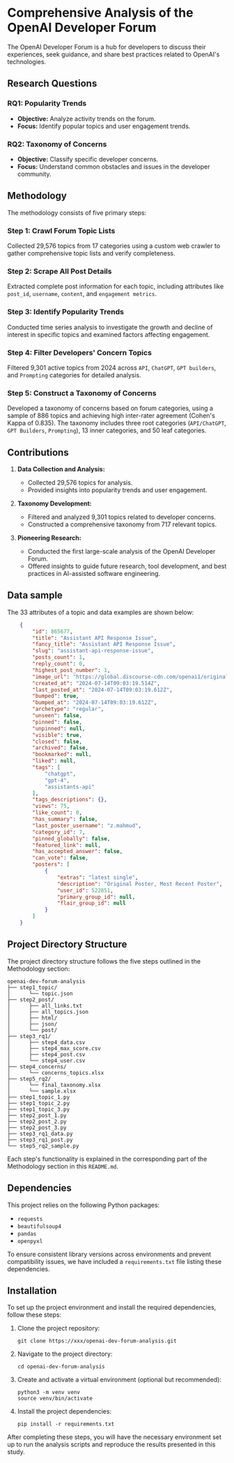 # Comprehensive Analysis of the OpenAI Developer Forum

The OpenAI Developer Forum is a hub for developers to discuss their experiences, seek guidance, and share best practices related to OpenAI's technologies.

## Research Questions

### RQ1: Popularity Trends
- **Objective:** Analyze activity trends on the forum.
- **Focus:** Identify popular topics and user engagement trends.

### RQ2: Taxonomy of Concerns 
- **Objective:** Classify specific developer concerns.
- **Focus:** Understand common obstacles and issues in the developer community.

## Methodology
The methodology consists of five primary steps:

### Step 1: Crawl Forum Topic Lists
Collected 29,576 topics from 17 categories using a custom web crawler to gather comprehensive topic lists and verify completeness.

### Step 2: Scrape All Post Details
Extracted complete post information for each topic, including attributes like `post_id`, `username`, `content`, and `engagement metrics`.

### Step 3: Identify Popularity Trends
Conducted time series analysis to investigate the growth and decline of interest in specific topics and examined factors affecting engagement. 

### Step 4: Filter Developers' Concern Topics
Filtered 9,301 active topics from 2024 across `API`, `ChatGPT`, `GPT builders`, and `Prompting` categories for detailed analysis.

### Step 5: Construct a Taxonomy of Concerns
Developed a taxonomy of concerns based on forum categories, using a sample of 886 topics and achieving high inter-rater agreement (Cohen's Kappa of 0.835). The taxonomy includes three root categories (`API/ChatGPT`, `GPT Builders`, `Prompting`), 13 inner categories, and 50 leaf categories.

## Contributions
1. **Data Collection and Analysis:**
   - Collected 29,576 topics for analysis. 
   - Provided insights into popularity trends and user engagement.

2. **Taxonomy Development:** 
   - Filtered and analyzed 9,301 topics related to developer concerns.
   - Constructed a comprehensive taxonomy from 717 relevant topics.

3. **Pioneering Research:**
   - Conducted the first large-scale analysis of the OpenAI Developer Forum.
   - Offered insights to guide future research, tool development, and best practices in AI-assisted software engineering.

## Data sample
The 33 attributes of a topic and data examples are shown below:
```json
    {
        "id": 865677,
        "title": "Assistant API Response Issue",
        "fancy_title": "Assistant API Response Issue",
        "slug": "assistant-api-response-issue",
        "posts_count": 1,
        "reply_count": 0,
        "highest_post_number": 1,
        "image_url": "https://global.discourse-cdn.com/openai1/original/4X/e/9/b/e9b01385c53d1ef141332dbad4718f3452fadde7.png",
        "created_at": "2024-07-14T09:03:19.514Z",
        "last_posted_at": "2024-07-14T09:03:19.612Z",
        "bumped": true,
        "bumped_at": "2024-07-14T09:03:19.612Z",
        "archetype": "regular",
        "unseen": false,
        "pinned": false,
        "unpinned": null,
        "visible": true,
        "closed": false,
        "archived": false,
        "bookmarked": null,
        "liked": null,
        "tags": [
            "chatgpt",
            "gpt-4",
            "assistants-api"
        ],
        "tags_descriptions": {},
        "views": 75,
        "like_count": 0,
        "has_summary": false,
        "last_poster_username": "z.mahmud",
        "category_id": 7,
        "pinned_globally": false,
        "featured_link": null,
        "has_accepted_answer": false,
        "can_vote": false,
        "posters": [
            {
                "extras": "latest single",
                "description": "Original Poster, Most Recent Poster",
                "user_id": 522851,
                "primary_group_id": null,
                "flair_group_id": null
            }
        ]
    }
```
## Project Directory Structure

The project directory structure follows the five steps outlined in the Methodology section:

```plaintext
openai-dev-forum-analysis
├── step1_topic/
│      └── topic.json
├── step2_post/
│      ├── all_links.txt
│      ├── all_topics.json
│      ├── html/
│      ├── json/
│      └── post/
├── step3_rq1/
│      ├── step4_data.csv
│      ├── step4_max_score.csv
│      ├── step4_post.csv
│      └── step4_user.csv
├── step4_concerns/
│      └── concerns_topics.xlsx
├── step5_rq2/
│      └── final_taxonomy.xlsx
│      └── sample.xlsx
├── step1_topic_1.py
├── step1_topic_2.py
├── step1_topic_3.py
├── step2_post_1.py
├── step2_post_2.py
├── step2_post_3.py  
├── step3_rq1_data.py
├── step3_rq1_post.py
└── step5_rq2_sample.py
```

Each step's functionality is explained in the corresponding part of the Methodology section in this `README.md`.

## Dependencies

This project relies on the following Python packages:

- `requests`
- `beautifulsoup4`
- `pandas`
- `openpyxl`

To ensure consistent library versions across environments and prevent compatibility issues, we have included a `requirements.txt` file listing these dependencies. 

## Installation

To set up the project environment and install the required dependencies, follow these steps:

1. Clone the project repository:
   ```
   git clone https://xxx/openai-dev-forum-analysis.git
   ```

2. Navigate to the project directory:
   ```
   cd openai-dev-forum-analysis
   ```

3. Create and activate a virtual environment (optional but recommended):
   ```
   python3 -m venv venv
   source venv/bin/activate
   ```

4. Install the project dependencies:
   ```
   pip install -r requirements.txt
   ```

After completing these steps, you will have the necessary environment set up to run the analysis scripts and reproduce the results presented in this study.
